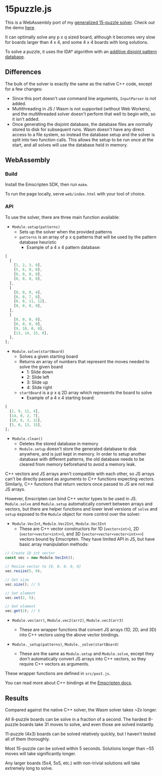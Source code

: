 # 15puzzle.js

This is a WebAssembly port of my [generalized 15-puzzle solver](https://github.com/LenKagamine/15puzzle). Check out the demo [here](https://15puzzle.michael.kim).

It can optimally solve any p x q sized board, although it becomes very slow for boards larger than 4 x 4, and some 4 x 4 boards with long solutions.

To solve a puzzle, it uses the IDA\* algorithm with an [additive disjoint pattern database](https://www.sciencedirect.com/science/article/pii/S0004370201000923).

## Differences

The bulk of the solver is exactly the same as the native C++ code, except for a few changes:

- Since this port doesn't use command line arguments, `InputParser` is not added.
- Multithreading in JS / Wasm is not supported (without Web Workers), and the multithreaded solver doesn't perform that well to begin with, so it isn't added.
- Once generating the disjoint database, the database files are normally stored to disk for subsequent runs. Wasm doesn't have any direct access to a file system, so instead the database setup and the solver is split into two function calls. This allows the setup to be run once at the start, and all solves will use the database held in memory.

## WebAssembly

### Build

Install the Emscripten SDK, then run `make`.

To run the page locally, serve `web/index.html` with your tool of choice.

### API

To use the solver, there are three main function available:

- `Module.setup(patterns)`
  - Sets up the solver when the provided patterns
  - `patterns` is an array of p x q patterns that will be used by the pattern database heuristic
    - Example of a 4 x 4 pattern database:

```js
[
  [
    [1, 2, 3, 0],
    [5, 6, 0, 0],
    [0, 0, 0, 0],
    [0, 0, 0, 0],
  ],
  [
    [0, 0, 0, 4],
    [0, 0, 7, 8],
    [0, 0, 11, 12],
    [0, 0, 0, 0],
  ],
  [
    [0, 0, 0, 0],
    [0, 0, 0, 0],
    [9, 10, 0, 0],
    [13, 14, 15, 0],
  ],
];
```

- `Module.solve(startBoard)`
  - Solves a given starting board
  - Returns an array of numbers that represent the moves needed to solve the given board
    - 1: Slide down
    - 2: Slide left
    - 3: Slide up
    - 4: Slide right
  - `startBoard` is a p x q 2D array which represents the board to solve
    - Example of a 4 x 4 starting board:

```js
[
  [1, 9, 11, 4],
  [14, 8, 2, 7],
  [10, 6, 3, 12],
  [5, 0, 13, 15],
];
```

- `Module.clean()`
  - Deletes the stored database in memory
  - `Module.setup` doesn't store the generated database to disk anywhere, and is just kept in memory. In order to setup another database with different patterns, the old database needs to be cleared from memory beforehand to avoid a memory leak.

C++ vectors and JS arrays aren't compatible with each other, so JS arrays can't be directly passed as arguments to C++ functions expecting vectors. Similarly, C++ functions that return vectors once passed to JS are not real JS arrays.

However, Emscripten can bind C++ vector types to be used in JS. `Module.solve` and `Module.setup` automatically convert between arrays and vectors, but there are helper functions and lower level versions of `solve` and `setup` exposed to the `Module` object for more control over the solver:

- `Module.VecInt`, `Module.Vec2Int`, `Module.Vec3Int`
  - These are C++ vector constructors for 1D (`vector<int>`), 2D (`vector<vector<int>>`), and 3D (`vector<vector<vector<int>>>`) vectors bound by Emscripten. They have limited API in JS, but have basic array manipulation methods:

```js
// Create 1D int vector
const vec = new Module.VecInt();

// Resize vector to [0, 0, 0, 0, 0]
vec.resize(5, 0);

// Get size
vec.size(); // 5

// Set element
vec.set(2, 5);

// Get element
vec.get(2); // 5
```

- `Module.vec(arr)`, `Module.vec2(arr2)`, `Module.vec3(arr3)`

  - These are wrapper functions that convert JS arrays (1D, 2D, and 3D) into C++ vectors using the above vector bindings.

- `Module._setup(patterns)`, `Module._solve(startBoard)`
  - These are the same as `Module.setup` and `Module.solve`, except they don't automatically convert JS arrays into C++ vectors, so they require C++ vectors as arguments.

These wrapper functions are defined in `src/post.js`.

You can read more about C++ bindings at the [Emscripten docs](https://kripken.github.io/emscripten-site/docs/porting/connecting_cpp_and_javascript/embind.html#built-in-type-conversions).

## Results

Compared against the native C++ solver, the Wasm solver takes ~2x longer.

All 8-puzzle boards can be solve in a fraction of a second. The hardest 8-puzzle boards take 31 moves to solve, and even those are solved instantly.

11-puzzle (4x3) boards can be solved relatively quickly, but I haven't tested all of them thoroughly.

Most 15-puzzle can be solved within 5 seconds. Solutions longer than ~55 moves will take significantly longer.

Any larger boards (5x4, 5x5, etc.) with non-trivial solutions will take extremely long to solve.
